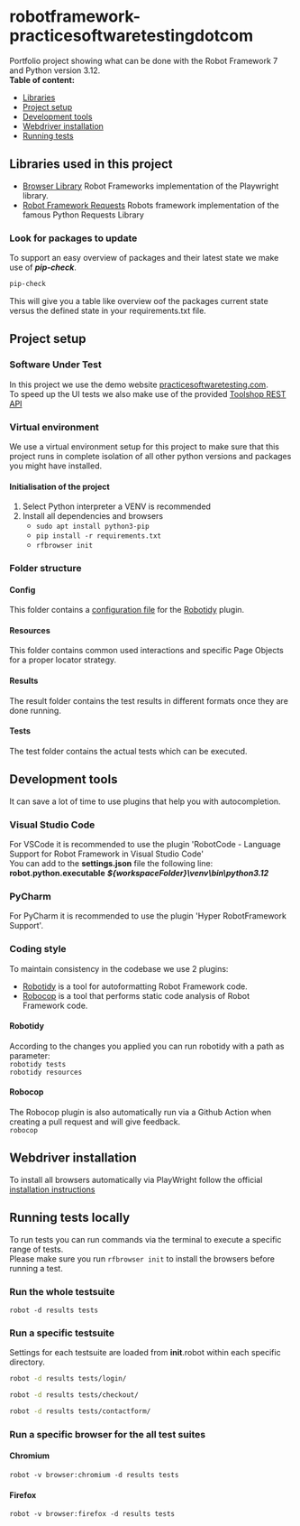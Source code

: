 # robotframework-practicesoftwaretestingdotcom
Portfolio project showing what can be done with the Robot Framework 7 and Python version 3.12.  
 **Table of content:**
 - [Libraries](#libraries-used-in-this-project)
 - [Project setup](#project-setup)
 - [Development tools](#development-tools)
 - [Webdriver installation](#webdriver-installation)
 - [Running tests](#running-tests-locally)
 
## Libraries used in this project
- [Browser Library](https://marketsquare.github.io/robotframework-browser/Browser.html) Robot Frameworks implementation of the Playwright library.
- [Robot Framework Requests](https://marketsquare.github.io/robotframework-requests/doc/RequestsLibrary.html) Robots framework implementation of the famous Python Requests Library

### Look for packages to update
To support an easy overview of packages and their latest state we make use of ***pip-check***.
``` bash
pip-check
```
This will give you a table like overview oof the packages current state versus the defined state in your requirements.txt file.

## Project setup

### Software Under Test
In this project we use the demo website [practicesoftwaretesting.com](https://practicesoftwaretesting.com).  
To speed up the UI tests we also make use of the provided [Toolshop REST API](https://api.practicesoftwaretesting.com/api/documentation#/)

### Virtual environment
We use a virtual environment setup for this project to make sure that this project runs in complete isolation of all other python versions and packages you might have installed.  

#### Initialisation of the project
1. Select Python interpreter a VENV is recommended
2. Install all dependencies and browsers
   - ```sudo apt install python3-pip```
   - ```pip install -r requirements.txt```
   - ```rfbrowser init```  

### Folder structure

#### Config
This folder contains a [configuration file](./config/pyproject.toml) for the [Robotidy](#robotidy-) plugin.

#### Resources
This folder contains common used interactions and specific Page Objects for a proper locator strategy.

#### Results
The result folder contains the test results in different formats once they are done running.

#### Tests
The test folder contains the actual tests which can be executed.

## Development tools
It can save a lot of time to use plugins that help you with autocompletion.

### Visual Studio Code
For VSCode it is recommended to use the plugin 'RobotCode - Language Support for Robot Framework in Visual Studio Code'  
You can add to the **settings.json** file the following line: **robot.python.executable** ***${workspaceFolder}\venv\bin\python3.12***

### PyCharm
For PyCharm it is recommended to use the plugin 'Hyper RobotFramework Support'.

### Coding style
To maintain consistency in the codebase we use 2 plugins:
- [Robotidy](https://robotidy.readthedocs.io/en/stable/index.html) is a tool for autoformatting Robot Framework code.
- [Robocop](https://robocop.readthedocs.io/en/stable/) is a tool that performs static code analysis of Robot Framework code.

#### Robotidy  
According to the changes you applied you can run robotidy with a path as parameter:  
```robotidy tests```  
```robotidy resources```  

#### Robocop
The Robocop plugin is also automatically run via a Github Action when creating a pull request and will give feedback.  
```robocop ```

## Webdriver installation
To install all browsers automatically via PlayWright follow the official [installation instructions](https://docs.robotframework.org/docs/different_libraries/browser#installation-instructions)   

## Running tests locally
To run tests you can run commands via the terminal to execute a specific range of tests.  
Please make sure you run ```rfbrowser init``` to install the browsers before running a test.
### Run the whole testsuite
```robot -d results tests```

### Run a specific testsuite  
Settings for each testsuite are loaded from __init__.robot within each specific directory.
```bash 
robot -d results tests/login/
```  
```bash 
robot -d results tests/checkout/
```  
```bash 
robot -d results tests/contactform/
```

### Run a specific browser for the all test suites

#### Chromium
```robot -v browser:chromium -d results tests```  
#### Firefox
```robot -v browser:firefox -d results tests```